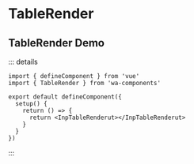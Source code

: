 # TableRender

## TableRender Demo

<TableRender :schema="schema">
<template v-slot:formButton><div>自定义按钮</div></template>
<template #bodyCell="{data}">
{{data.text}}
</template>
</TableRender>

::: details

```
import { defineComponent } from 'vue'
import { TableRender } from 'wa-components'

export default defineComponent({
  setup() {
    return () => {
      return <InpTableRenderut></InpTableRenderut>
    }
  }
})

```

:::

<script lang="ts" setup>
import { TableRender } from '../../src/index'

const schema = {
  title: '员工列表',
  form: {
    search: true,
    export: true,
    reset: true,
    fields: [
      {
        type: 'search',
        label: '工号',
        placeholder: '工号',
        key: 'card'
      },
      {
        type: 'search',
        label: '姓名',
        placeholder: '姓名',
        key: 'name'
      },
      {
        type: 'search',
        label: '手机号码',
        placeholder: '手机号码',
        key: 'phone'
      },
      {
        type: 'select',
        label: '角色',
        key: 'role'
      }
    ]
  },
  tabs: [
    {
      title: '会员订单',
      key: 'one',
      columns: [
        {
          fixed: true,
          title: '会员编号',
          dataIndex: 'orderId'
        },
        {
          title: '会员卡号',
          dataIndex: 'money',
          format: 'money'
        },
        {
          title: '姓名',
          dataIndex: 'currency',
          format: 'money'
        },
        {
          title: '手机号码',
          dataIndex: 'detail',
          format: 'money'
        },
        {
          title: '订单状态',
          dataIndex: 'status'
        },
        {
          title: '会员姓名',
          dataIndex: 'name'
        },
        {
          title: '会员等级',
          dataIndex: 'level'
        },
        {
          title: '手机号',
          dataIndex: 'phone'
        },
        {
          title: '会员等级',
          dataIndex: 'homeCode'
        },
        {
          title: '会员卡余额',
          dataIndex: 'cardMoney'
        },
        {
          title: '创建日期',
          dataIndex: 'createTime'
        },
        {
          title: '开卡日期',
          dataIndex: 'cardTime'
        },
        {
          title: '最近消费日期',
          dataIndex: 'payTime'
        },
        {
          title: '备注',
          dataIndex: 'desc'
        },
        {
          fixed: 'right',
          title: '操作',
          dataIndex: 'options',
          options: ['detail'],
          buttonGroup: [
            { title: 'hh' }
          ]
        }
      ]
    }
  ],
  options: {
    role: [
      { label: '收银', value: 1 },
      { label: '技师', value: 2 },
      { label: '店长', value: 3 },
      { label: '老板', value: 4 }
    ]
  }
}

</script>
